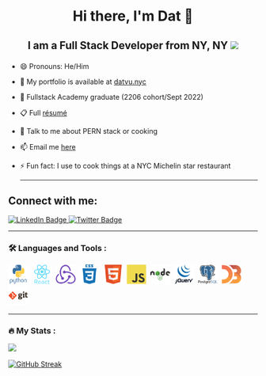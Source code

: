 # <p align="center"> Hi there, I'm Dat 👋 </p>

<!--
**datvuny/datvuny** is a ✨ _special_ ✨ repository because its `README.md` (this file) appears on your GitHub profile.
-->

## <p align="center"> I am a Full Stack Developer from NY, NY  <img src="https://media.giphy.com/media/l0HlEWclCsn2XgJna/giphy.gif" width="30"> </p>

- 😄 Pronouns: He/Him
- 🔭 My portfolio is available at <a href='https://www.datvu.nyc/'>datvu.nyc<a>
- 🌱 Fullstack Academy graduate (2206 cohort/Sept 2022)
- 📋 Full <a href='https://acrobat.adobe.com/id/urn:aaid:sc:VA6C2:402f10dd-cd2e-4d77-9902-45f563e9edd3'>résumé<a>
- 💬 Talk to me about PERN stack or cooking
- 📫 Email me <a href = "mailto: datqvu295@gmail.com">here</a>
- ⚡ Fun fact: I use to cook things at a NYC Michelin star restaurant

  ---
## Connect with me:
<div id="badges">
  <a href="https://www.linkedin.com/in/dat-qvu/">
    <img src="https://img.shields.io/badge/LinkedIn-blue?style=for-the-badge&logo=linkedin&logoColor=white" alt="LinkedIn Badge"/>
  </a>
  <a href="https://twitter.com/datvu47166415">
    <img src="https://img.shields.io/badge/Twitter-blue?style=for-the-badge&logo=twitter&logoColor=white" alt="Twitter Badge"/>
  </a>
</div>

  ---

### :hammer_and_wrench: Languages and Tools :
  <div>
  <img src="https://github.com/devicons/devicon/blob/master/icons/python/python-original-wordmark.svg" title="Python" alt="Python" width="40" height="40"/>&nbsp;
  <img src="https://github.com/devicons/devicon/blob/master/icons/react/react-original-wordmark.svg" title="React" alt="React" width="40" height="40"/>&nbsp;
  <img src="https://github.com/devicons/devicon/blob/master/icons/redux/redux-original.svg" title="Redux" alt="Redux " width="40" height="40"/>&nbsp;
  <img src="https://github.com/devicons/devicon/blob/master/icons/css3/css3-plain-wordmark.svg"  title="CSS3" alt="CSS" width="40" height="40"/>&nbsp;
  <img src="https://github.com/devicons/devicon/blob/master/icons/html5/html5-original.svg" title="HTML5" alt="HTML" width="40" height="40"/>&nbsp;
  <img src="https://github.com/devicons/devicon/blob/master/icons/javascript/javascript-original.svg" title="JavaScript" alt="JavaScript" width="40" height="40"/>&nbsp;
  <img src="https://github.com/devicons/devicon/blob/master/icons/nodejs/nodejs-original-wordmark.svg" title="NodeJS" alt="NodeJS" width="40" height="40"/>&nbsp;
    <img src="https://github.com/devicons/devicon/blob/master/icons/jquery/jquery-original-wordmark.svg" title="jQuery" alt="jQuery" width="40" height="40"/>&nbsp;
    <img src="https://github.com/devicons/devicon/blob/master/icons/postgresql/postgresql-original-wordmark.svg" title="PostgreSQL" alt="PostgreSQL" width="40" height="40"/>&nbsp;
  <img src="https://github.com/devicons/devicon/blob/master/icons/d3js/d3js-original.svg" title="d3" alt="d3" width="40" height="40"/>
    <img src="https://github.com/devicons/devicon/blob/master/icons/git/git-original-wordmark.svg" title="Git" **alt="Git" width="40" height="40"/>
</div>
  
  ---
### :fire: My Stats :
  <picture>
<source 
  srcset="https://github-readme-stats-datvuny.vercel.app/api?username=datvuny&show_icons=true&theme=dark"
  media="(prefers-color-scheme: dark)"
/>
<source
  srcset="https://github-readme-stats.vercel.app/api?username=datvuny&show_icons=true"
  media="(prefers-color-scheme: light), (prefers-color-scheme: no-preference)"
/>
<img src="https://github-readme-stats.vercel.app/api?username=datvuny&show_icons=true" />
</picture>
  
[![GitHub Streak](http://github-readme-streak-stats.herokuapp.com?user=datvuny&theme=holi-theme&border_radius=3.5)](https://git.io/streak-stats)
